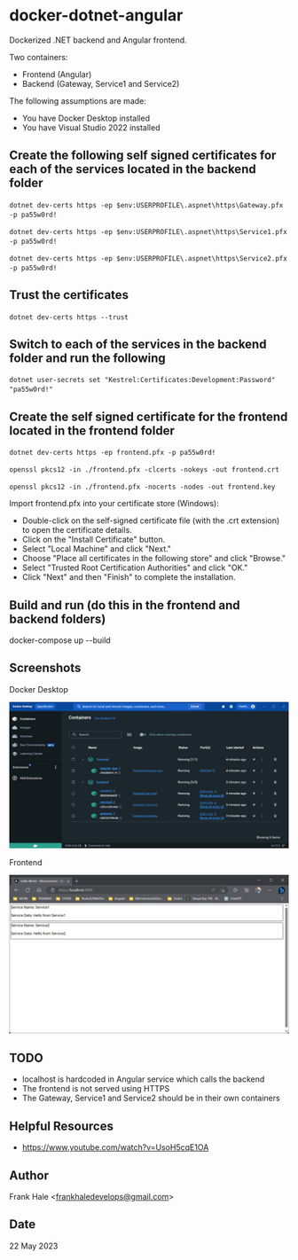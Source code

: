 # docker-dotnet-angular

Dockerized .NET backend and Angular frontend.

Two containers:

- Frontend (Angular)
- Backend (Gateway, Service1 and Service2)

The following assumptions are made:

- You have Docker Desktop installed
- You have Visual Studio 2022 installed

## Create the following self signed certificates for each of the services located in the backend folder

`dotnet dev-certs https -ep $env:USERPROFILE\.aspnet\https\Gateway.pfx -p pa55w0rd!`

`dotnet dev-certs https -ep $env:USERPROFILE\.aspnet\https\Service1.pfx -p pa55w0rd!`

`dotnet dev-certs https -ep $env:USERPROFILE\.aspnet\https\Service2.pfx -p pa55w0rd!`

## Trust the certificates

`dotnet dev-certs https --trust`

## Switch to each of the services in the backend folder and run the following

`dotnet user-secrets set "Kestrel:Certificates:Development:Password" "pa55w0rd!"`

## Create the self signed certificate for the frontend located in the frontend folder

`dotnet dev-certs https -ep frontend.pfx -p pa55w0rd!`

`openssl pkcs12 -in ./frontend.pfx -clcerts -nokeys -out frontend.crt`

`openssl pkcs12 -in ./frontend.pfx -nocerts -nodes -out frontend.key`


Import frontend.pfx into your certificate store (Windows):

- Double-click on the self-signed certificate file (with the .crt extension) to open the certificate details.
- Click on the "Install Certificate" button.
- Select "Local Machine" and click "Next."
- Choose "Place all certificates in the following store" and click "Browse."
- Select "Trusted Root Certification Authorities" and click "OK."
- Click "Next" and then "Finish" to complete the installation.

## Build and run (do this in the frontend and backend folders)

docker-compose up --build

## Screenshots

Docker Desktop

![Screenshot](./screenshots/docker.png)

Frontend

![Screenshot](./screenshots/frontend.png)

## TODO

- localhost is hardcoded in Angular service which calls the backend
- The frontend is not served using HTTPS
- The Gateway, Service1 and Service2 should be in their own containers

## Helpful Resources

- <https://www.youtube.com/watch?v=UsoH5cqE1OA>

## Author

Frank Hale &lt;<frankhaledevelops@gmail.com>&gt;

## Date

22 May 2023
